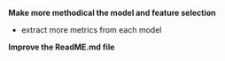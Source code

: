 **Make more methodical the model and feature selection**

* extract more metrics from each model

**Improve the ReadME.md file**
